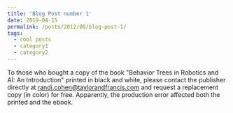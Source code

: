 ```yaml
---
title: 'Blog Post number 1'
date: 2019-04-15
permalink: /posts/2012/08/blog-post-1/
tags:
  - cool posts
  - category1
  - category2
---
```


To those who bought a copy of the book "Behavior Trees in Robotics and AI: An Introduction" printed in black and white, please contact the publisher directly at randi.cohen@taylorandfrancis.com and request a replacement copy (in color) for free. Apparently, the production error affected both the printed and the ebook.
